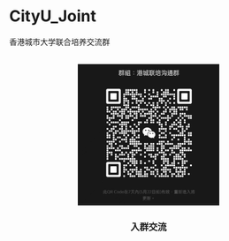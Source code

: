 # CityU_Joint
香港城市大学联合培养交流群
<!-- PROJECT LOGO -->
<br />
<div align="center">
  <a href="https://github.com/likaiucas/CityU_Joint/blob/main/image2.jpg">
    <img src="image2.jpg" alt="Logo" width="256" height="256">
  </a>

  <h3 align="center">入群交流</h3>
</div>
